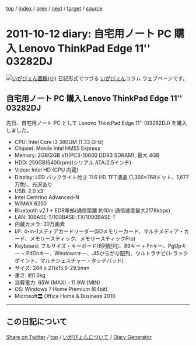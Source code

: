 [top](../index.html) 
 / [index](index.html) 
 / [prev](ig111010.html) 
 / [next](ig111013.html) 
 / [target](https://igapyon.github.io/diary/2011/ig111012.html) 
 / [source](https://github.com/igapyon/diary/blob/gh-pages/2011/ig111012.html.src.md) 

2011-10-12 diary: 自宅用ノート PC 購入 Lenovo ThinkPad Edge 11'' 03282DJ
=====================================================================================================
[![いがぴょん画像(小)](https://igapyon.github.io/diary/images/iga200306s.jpg "いがぴょん")](https://igapyon.github.io/diary/memo/memoigapyon.html) 日記形式でつづる [いがぴょん](https://igapyon.github.io/diary/memo/memoigapyon.html)コラム ウェブページです。

## 自宅用ノート PC 購入 Lenovo ThinkPad Edge 11'' 03282DJ

先日、自宅用ノート PC として Lenovo ThinkPad Edge 11'' (03282DJ) を購入しました。


* CPU: Intel Core i3 380UM (1.33 GHz)
* Chipset: Movile Intel HM55 Express
* Memory: 2GB(2GB x1)(PC3-10600 DDR3 SDRAM), 最大 4GB
* HDD: 250GB(5400rpm)(シリアル ATA/2.5インチ)
* Video: Intel HD (CPU 内蔵)
* Display: LED バックライト付き 11.6 HD TFT液晶 (1,366×768ドット、1,677万色)、光沢あり
* USB: 2.0 x3
* Intel Centrino Advanced-N
* WiMAX 6250
* Bluetooth v2.1 + EDR準拠(通信距離 約10m:通信速度最大2178kbps)
* LAN: 10BASE-T/100BASE-TX/1000BASE-T
* 内蔵カメラ: 30万画素
* I/F: 4-in-1メディアカードリーダー(SDメモリーカード、マルチメディア・カード、メモリースティック、メモリースティックPro)
* Keyboard: フルサイズ・キーボード(6列配列)、89キー + Fnキー、PgUpキー + PdDnキー、Windowsキー、JISひらがな配列、ウルトラナビ(トラックポイント、マルチジェスチャー・タッチパッド)
* サイズ: 284 x 211x15.6-29.5mm
* 重さ: 約1.5kg
* 消費電力: 65W (MAX) - 11.9W (MIN)
* OS: Windows 7 Home Premium (64bit)
* Microsoft〓 Office Home & Business 2010



----------------------------------------------------------------------------------------------------

## この日記について

[Share on Twitter](https://twitter.com/intent/tweet?hashtags=igapyon%2Cdiary%2C%E3%81%84%E3%81%8C%E3%81%B4%E3%82%87%E3%82%93&text=%E8%87%AA%E5%AE%85%E7%94%A8%E3%83%8E%E3%83%BC%E3%83%88+PC+%E8%B3%BC%E5%85%A5+Lenovo+ThinkPad+Edge+11%27%27+03282DJ&url=https%3A%2F%2Figapyon.github.io%2Fdiary%2F2011%2Fig111012.html) / [top](../index.html) / [いがぴょんについて](https://igapyon.github.io/diary/memo/memoigapyon.html) / [Diary Generator](https://github.com/igapyon/igapyonv3)

